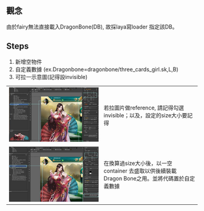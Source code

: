 ## 觀念

由於fairy無法直接載入DragonBone\(DB\), 故採laya寫loader 指定該DB。

## 

## Steps

1. 新增空物件
2. 自定義數據 \(ex.Dragonbone=dragonbone/three\_cards\_girl.sk,L,B\)
3. 可拉一示意圖\(記得設invisible\)

|  |  |
| :--- | :--- |
| ![](/assets/dbone01_1.jpg) | 若拉圖片做reference, 請記得勾選invisible；以及，設定的size大小要記得 |
| ![](/assets/dbone01_2.jpg) | 在換算過size大小後，以一空container 去盛取以供後續裝載Dragon Bone之用。並將代碼置於自定義數據 |



